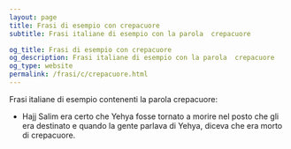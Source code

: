 ```yaml
---
layout: page
title: Frasi di esempio con crepacuore 
subtitle: Frasi italiane di esempio con la parola  crepacuore

og_title: Frasi di esempio con crepacuore 
og_description: Frasi italiane di esempio con la parola  crepacuore
og_type: website
permalink: /frasi/c/crepacuore.html
---
```


Frasi italiane di esempio contenenti la parola crepacuore:


- Hajj Salim era certo che Yehya fosse tornato a morire nel posto che gli era destinato e quando la gente parlava di Yehya, diceva che era morto di crepacuore.
